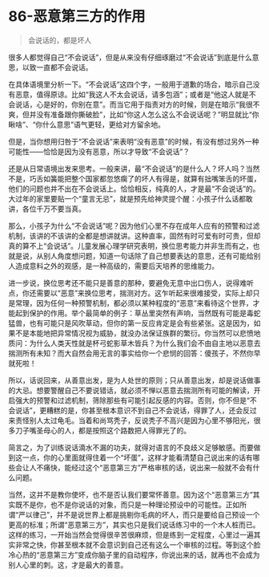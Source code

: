 # 86-恶意第三方的作用

> 会说话的，都是坏人

很多人都觉得自己“不会说话”，但是从来没有仔细琢磨过“不会说话”到底是什么意思，以致一直都不会说话。

在具体语境里分析一下。“不会说话”这四个字，一般用于道歉的场合，暗示自己没有恶意，值得原谅。比如“我这人不太会说话，请多包涵”；或者是“他这人就是不会说话，心是好的，你别在意”。而当它用于指责对方的时候，则是在暗示“我很不爽，但并没有准备跟你撕破脸”，比如“你这人怎么这么不会说话呢？”明显就比“你瞅啥”、“你什么意思”语气更轻，更给对方留余地。

但是，当你想用归咎于“不会说话”来表明“没有恶意”的时候，有没有想过另外一种可能性——恰恰是因为没有恶意，所以才导致“不会说话”？

还是从日常语境出发来思考。一般来讲，最“不会说话”的是什么人？坏人吗？当然不是，巧舌如簧能把整个国家都忽悠瘸了的坏人有得是，就算有拙嘴笨舌的坏蛋，他们的问题也并不出在不会说话上。恰恰相反，纯真的人，才是最“不会说话”的。大过年的家里要贴一个“童言无忌”，就是预先给神灵提个醒：小孩子什么话都敢讲，各位千万不要当真。

那么，小孩子为什么“不会说话”呢？因为他们心里不存在成年人应有的预警和过滤机制，该讲的不该讲的全都是想讲就讲。这种直率，固然有时可爱有时可贵，但却真的算不上“会说话”。儿童发展心理学研究表明，换位思考能力并非生而有之，也就是说，从别人角度想问题，知道一句话除了自己想要表达的意思，还有可能给别人造成意料之外的观感，是一种高级的，需要后天培养的思维能力。

进一步说，换位思考还不能只是善意的那种，要避免无意中出口伤人，说得难听点，你还需要以“恶意”来换位思考，揣测对方。这乍听起来很难接受，实际上却只是常理，因为任何一种预警机制，都必须以某种程度的“恶意”来看待这个世界，才能起到保护的作用。举个最简单的例子：草丛里突然有声响，当然既有可能是毒蛇猛兽，也有可能只是风吹草动，但你的第一反应肯定是会有些紧张。这是因为，如果不是本能地把异常情况视为威胁，就没办法保证族群的繁衍。你当然可以悲愤地质问：为什么人类天性就是杯弓蛇影草木皆兵？为什么我们会不由自主地以恶意去揣测所有未知？而大自然会用无言的事实给你一个悲悯的回答：傻孩子，不然你早就死啦！

所以，话说回来，从善意出发，是为人处世的原则；只从善意出发，却是说话做事的大忌。想要警醒自己不要说错话，就必须不惮以恶意去揣测所有可能的解读，开启强大的预警和过滤机制，筛除那些有可能引起反感的内容。否则，你不但是“不会说话”，更糟糕的是，你甚至根本意识不到自己不会说话，得罪了人，还会反过来责怪别人太过龟毛。当着和尚骂秃子，反说秃子不高兴是因为心里不够阳光，很多刀子嘴圣母心的人，都是按照这个路数把人得罪光了的。

简言之，为了训练说话滴水不漏的功夫，就得对语言的不良歧义足够敏感。而要做到这一点，你的心里面就得住着一个“坏蛋”，这样才能看清楚自己说出来的话有哪些会让人不痛快，能经过这个“恶意第三方”严格审核的话，说出来一般就不会有什么问题。

当然，这并不是教你使坏，也不是否认我们要常怀善意。因为这个“恶意第三方”其实既不是你，也不是你说话的对象，而只是一种理论预设中的可能性。正如所谓“严以律己”，并不是说世界上都是挑剔你毛病的坏人，而只是要给自己预设一个更高的标准；所谓“恶意第三方”，其实也只是我们说话练习中的一个木人桩而已。这样的练习，一开始当然会觉得很辛苦很麻烦，但是练到一定程度，心里过一遍其实非常之快，你甚至根本就不会意识到自己还有这么一个审核的过程。等到这个脸冷心热的“恶意第三方”变成你脑子里的自动程序，你说出来的话，就再也不会成为别人心里的刺。这，才是最大的善意。